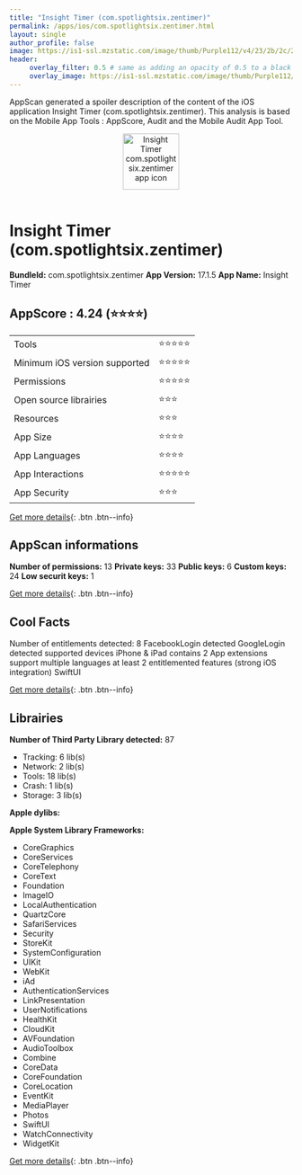 ```yaml
---
title: "Insight Timer (com.spotlightsix.zentimer)"
permalink: /apps/ios/com.spotlightsix.zentimer.html
layout: single
author_profile: false
image: https://is1-ssl.mzstatic.com/image/thumb/Purple112/v4/23/2b/2c/232b2c92-3acb-dae2-8ab3-156dd89ec4e5/AppIcon-0-1x_U007emarketing-0-7-0-85-220.png/512x512bb.jpg
header: 
     overlay_filter: 0.5 # same as adding an opacity of 0.5 to a black background
     overlay_image: https://is1-ssl.mzstatic.com/image/thumb/Purple112/v4/23/2b/2c/232b2c92-3acb-dae2-8ab3-156dd89ec4e5/AppIcon-0-1x_U007emarketing-0-7-0-85-220.png/512x512bb.jpg
---
```

AppScan generated a spoiler description of the content of the iOS application Insight Timer (com.spotlightsix.zentimer). This analysis is based on the Mobile App Tools : AppScore, Audit and the Mobile Audit App Tool.

  
  
<div style="text-align: center;"><img src="https://is1-ssl.mzstatic.com/image/thumb/Purple112/v4/23/2b/2c/232b2c92-3acb-dae2-8ab3-156dd89ec4e5/AppIcon-0-1x_U007emarketing-0-7-0-85-220.png/512x512bb.jpg" width="100" height="100" alt="Insight Timer com.spotlightsix.zentimer app icon"></div></br>
  
# Insight Timer (com.spotlightsix.zentimer)

**BundleId:** com.spotlightsix.zentimer
**App Version:** 17.1.5
**App Name:** Insight Timer


## AppScore : 4.24 (⭐️⭐️⭐️⭐️) 

<table>
<tr><td> Tools </td><td> ⭐️⭐️⭐️⭐️⭐️ </td></tr>
<tr><td> Minimum iOS version supported </td><td> ⭐️⭐️⭐️⭐️⭐️ </td></tr>
<tr><td> Permissions </td><td> ⭐️⭐️⭐️⭐️⭐️ </td></tr>
<tr><td> Open source librairies </td><td> ⭐️⭐️⭐️ </td></tr>
<tr><td> Resources </td><td> ⭐️⭐️⭐️ </td></tr>
<tr><td> App Size </td><td> ⭐️⭐️⭐️⭐️ </td></tr>
<tr><td> App Languages </td><td> ⭐️⭐️⭐️⭐️ </td></tr>
<tr><td> App Interactions </td><td> ⭐️⭐️⭐️⭐️⭐️ </td></tr>
<tr><td> App Security </td><td> ⭐️⭐️⭐️ </td></tr>
</table>

[Get more details](/pricing.html){: .btn .btn--info}  
  
## AppScan informations 

**Number of permissions:** 13
**Private keys:** 33
**Public keys:** 6
**Custom keys:** 24
**Low securit keys:** 1
  
[Get more details](/pricing.html){: .btn .btn--info}

## Cool Facts

Number of entitlements detected: 8
FacebookLogin detected
GoogleLogin detected
supported devices iPhone & iPad
contains 2 App extensions
support multiple languages
at least 2 entitlemented features (strong iOS integration)
SwiftUI
  
[Get more details](/pricing.html){: .btn .btn--info}

## Librairies 
**Number of Third Party Library detected:** 87
- Tracking: 6 lib(s)
- Network: 2 lib(s)
- Tools: 18 lib(s)
- Crash: 1 lib(s)
- Storage: 3 lib(s)

**Apple dylibs:**


**Apple System Library Frameworks:**
- CoreGraphics
- CoreServices
- CoreTelephony
- CoreText
- Foundation
- ImageIO
- LocalAuthentication
- QuartzCore
- SafariServices
- Security
- StoreKit
- SystemConfiguration
- UIKit
- WebKit
- iAd
- AuthenticationServices
- LinkPresentation
- UserNotifications
- HealthKit
- CloudKit
- AVFoundation
- AudioToolbox
- Combine
- CoreData
- CoreFoundation
- CoreLocation
- EventKit
- MediaPlayer
- Photos
- SwiftUI
- WatchConnectivity
- WidgetKit


  
[Get more details](/pricing.html){: .btn .btn--info}

